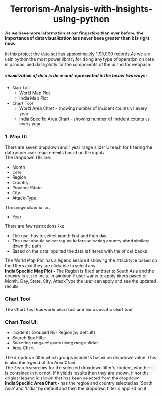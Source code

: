 <html>
  <head>
  </head>
  <body>
    <center><h1>Terrorism-Analysis-with-Insights-using-python</h1></center>
    <h4>
      As we have more information at our fingertips than ever before, the importance of data visualization has never been greater than it is right now.
    </h4>
    <div>
    In this project the data set has approximately 1,90,000 records.As we are usin python the most power library for doing any type of operation on data is pandas, and     dash,plotly for the components of the ui and for webpage.
    </div>
    <h5>visualization of data is done and represented in the below two ways:</h5>
    <ul>
      <li>
        Map Tool
        <ul>
          <li>World Map Plot</li>
          <li>India Map Plot</li>
        </ul>
      </li>
      <li>
        Chart Tool
        <ul>
          <li>World Area Chart - showing number of incident counts vs every year.</li>
          <li>India Specific Area Chart - showing number of incident counts vs every year.</li>
        </ul>
      </li>
    </ul>
    <h3>1. Map UI</h3>
    <div>
      There are seven dropdown and 1 year range slider UI each for filtering the data asper user requirements based on the inputs.
    </div>
    <div>The Dropdown UIs are:
      <ul>
        <li>Month</li>
        <li>Date</li>
        <li>Region</li>
        <li>Country</li>
        <li>Province/State</li>
        <li>City</li>
        <li>Attack-Type</li>
      </ul>
      The range slider is for:
      <ul>
        <li>Year</li>
      </ul>
      There are few restrictions like 
      <ul>
        <li>The user has to select month first and then day.</li>
        <li>The user should select region before selecting country abnd similary down the path</li>
        <li>Based on the data inputted the data is filtered with the of call backs</li>
      </ul>
    </div>
    <div>
      The World Map Plot has a legend beside it showing the attacktype based on the filters and they are clickable to select any.
    </div>
    <div>
      <b>
        India Specific Map Plot -
      </b> 
      The Region is fixed and set to South Asia and the country is set to India.
      In addition if user wants to apply filters based on Month, Day, State, City, AttackType the user can apply and see the updated results.
    <div>
      <h3>Chart Tool</h3>
      <div>The Chart Tool has world chart tool and India specific chart tool</div>
      <h3>Chart Tool UI:</h3>
      <div>
        <ul>
          <li>Incidents Grouped By- Region(by default)</li>
          <li>Search Box Filter</li>
          <li>Selecting range of years uisng range slider</li>
          <li>Area Chart</li>
        </ul>
      </div>
      <div>
        The dropdown filter which groups incidents based on dropdown value. This is also the legend of the Area Chart.
      </div>
      <div>
        The Search searches for the selected dropdown filter's content, whether it is contained in it or not. If it yields results then they are shown, if not the original legend is shown that has been selected from the dropdown.
      </div>
      <div>
        <b>India Specific Area Chart -</b> has the region and country selected as 'South Asia' and 'India' by default and then the dropdown filter is applied on it.
      </div>
    </div>
    
  </body>
</html>
